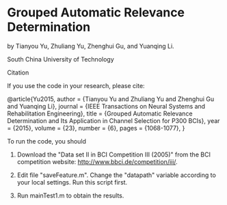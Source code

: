 # Grouped Automatic Relevance Determination

by Tianyou Yu, Zhuliang Yu, Zhenghui Gu, and Yuanqing Li.

South China University of Technology


Citation

If you use the code in your research, please cite:

@article{Yu2015,
	author = {Tianyou Yu and Zhuliang Yu and Zhenghui Gu and Yuanqing Li},
	journal = {IEEE Transactions on Neural Systems and Rehabilitation Engineering},
	title = {Grouped Automatic Relevance Determination and Its Application in Channel Selection for P300 BCIs},
	year = {2015},
	volume = {23},
	number = {6},
	pages = {1068-1077},
}


To run the code, you should

1. Download the "Data set II in BCI Competition III (2005)" from the BCI competition website: http://www.bbci.de/competition/iii/.

2. Edit file "saveFeature.m". Change the "datapath" variable according to your local settings. Run this script first.

3. Run mainTest1.m to obtain the results.